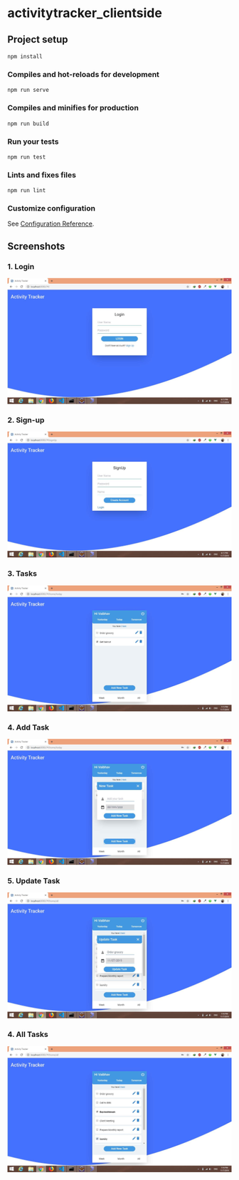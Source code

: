 # activitytracker_clientside

## Project setup
```
npm install
```

### Compiles and hot-reloads for development
```
npm run serve
```

### Compiles and minifies for production
```
npm run build
```

### Run your tests
```
npm run test
```

### Lints and fixes files
```
npm run lint
```

### Customize configuration
See [Configuration Reference](https://cli.vuejs.org/config/).

## Screenshots

### 1. Login
![Screenshot](src/assets/login.jpg)

### 2. Sign-up
![Screenshot](src/assets/sign-up.jpg)

### 3. Tasks
![Screenshot](src/assets/todaysTask.jpg)

### 4. Add Task
![Screenshot](src/assets/addTask.jpg)

### 5. Update Task
![Screenshot](src/assets/updateTask.jpg)

### 4. All Tasks
![Screenshot](src/assets/allTasks.jpg)
